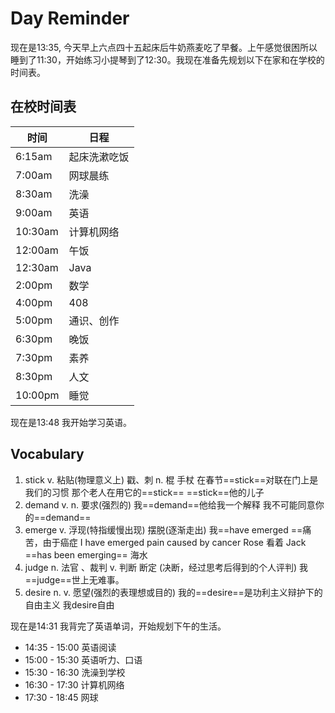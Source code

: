 
# Day Reminder

现在是13:35, 今天早上六点四十五起床后牛奶燕麦吃了早餐。上午感觉很困所以睡到了11:30，开始练习小提琴到了12:30。我现在准备先规划以下在家和在学校的时间表。

## 在校时间表

| 时间      | 日程     |
| ------- | ------ |
| 6:15am  | 起床洗漱吃饭 |
| 7:00am  | 网球晨练   |
| 8:30am  | 洗澡     |
| 9:00am  | 英语     |
| 10:30am | 计算机网络  |
| 12:00am | 午饭     |
| 12:30am | Java   |
| 2:00pm  | 数学     |
| 4:00pm  | 408    |
| 5:00pm  | 通识、创作  |
| 6:30pm  | 晚饭     |
| 7:30pm  | 素养     |
| 8:30pm  | 人文     |
| 10:00pm | 睡觉     |
现在是13:48 我开始学习英语。

## Vocabulary

1. stick v. 粘贴(物理意义上) 戳、刺 n. 棍 手杖
   在春节==stick==对联在门上是我们的习惯
   那个老人在用它的==stick== ==stick==他的儿子
2. demand v. n. 要求(强烈的)
   我==demand==他给我一个解释
   我不可能同意你的==demand==
3. emerge v. 浮现(特指缓慢出现) 摆脱(逐渐走出)
   我==have emerged ==痛苦，由于癌症
   I have emerged pain caused by cancer
   Rose 看着 Jack ==has been emerging== 海水
4. judge n. 法官 、裁判 v. 判断 断定 (决断，经过思考后得到的个人评判)
   我==judge==世上无难事。
5. desire n. v. 愿望(强烈的表理想或目的)
   我的==desire==是功利主义辩护下的自由主义
   我desire自由

现在是14:31 我背完了英语单词，开始规划下午的生活。

- 14:35 - 15:00 英语阅读
- 15:00 - 15:30 英语听力、口语
- 15:30 - 16:30 洗澡到学校
- 16:30 - 17:30 计算机网络
- 17:30 - 18:45 网球
